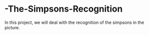 # -The-Simpsons-Recognition
In this project, we will deal with the recognition of the simpsons in the picture.
